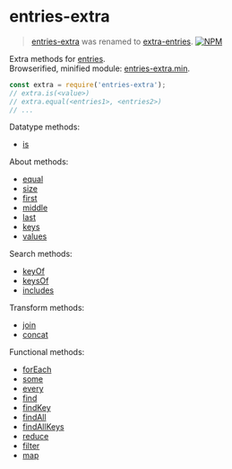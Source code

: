 # entries-extra

> [entries-extra](https://www.npmjs.com/package/entries-extra) was renamed to [extra-entries](https://www.npmjs.com/package/extra-entries).
[![NPM](https://nodei.co/npm/entries-extra.png)](https://nodei.co/npm/entries-extra/)

Extra methods for [entries].<br>
Browserified, minified module: [entries-extra.min].

```javascript
const extra = require('entries-extra');
// extra.is(<value>)
// extra.equal(<entries1>, <entries2>)
// ...
```

Datatype methods:
- [is](https://www.npmjs.com/package/entries-is)

About methods:
- [equal](https://www.npmjs.com/package/entries-equal)
- [size](https://www.npmjs.com/package/iterable-size)
- [first](https://www.npmjs.com/package/iterable-first)
- [middle](https://www.npmjs.com/package/iterable-middle)
- [last](https://www.npmjs.com/package/iterable-last)
- [keys](https://www.npmjs.com/package/entries-keys)
- [values](https://www.npmjs.com/package/entries-values)

Search methods:
- [keyOf](https://www.npmjs.com/package/entries-keyof)
- [keysOf](https://www.npmjs.com/package/entries-keysof)
- [includes](https://www.npmjs.com/package/entries-includes)

Transform methods:
- [join](https://www.npmjs.com/package/entries-join)
- [concat](https://www.npmjs.com/package/iterable-concat)

Functional methods:
- [forEach](https://www.npmjs.com/package/entries-foreach)
- [some](https://www.npmjs.com/package/entries-some)
- [every](https://www.npmjs.com/package/entries-every)
- [find](https://www.npmjs.com/package/entries-find)
- [findKey](https://www.npmjs.com/package/entries-findkey)
- [findAll](https://www.npmjs.com/package/entries-findall)
- [findAllKeys](https://www.npmjs.com/package/entries-findallkeys)
- [reduce](https://www.npmjs.com/package/entries-reduce)
- [filter](https://www.npmjs.com/package/entries-filter)
- [map](https://www.npmjs.com/package/entries-map)


[entries]: https://developer.mozilla.org/en-US/docs/Web/JavaScript/Reference/Global_Objects/Array/entries
[entries-extra.min]: https://www.npmjs.com/package/entries-extra.min
